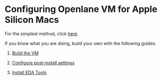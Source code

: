 # Configuring Openlane VM for Apple Silicon Macs

For the simplest method, click [here](Prebuilt-Apple-Silicon-UTM/Prebuilt-Apple-Silicon-UTM).

If you know what you are doing, build your own with the following guides.

1. [Build the VM](Manual-Apple-Silicon-UTM/Manual-Apple-Silicon-UTM.md)

2. [Configure post-install settings](Manual-Post-Ubuntu-Install-Customization-and-Basics/Manual-Post-Ubuntu-Customization-and-Basics.md)

3. [Install EDA Tools](/Users/zimengx/code/basics-openlane2-ubuntuvm/Manual-Post-Ubuntu-Install-Dev-Tools/Manual-Post-Ubuntu-Dev-Tools)
